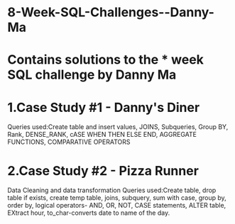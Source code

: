 # 8-Week-SQL-Challenges--Danny-Ma

# Contains solutions to the * week SQL challenge by Danny Ma

# 1.Case Study #1 - Danny's Diner
Queries used:Create table and insert values, JOINS, Subqueries, Group BY, Rank, DENSE_RANK, cASE WHEN THEN ELSE END, AGGREGATE FUNCTIONS, COMPARATIVE OPERATORS

# 2.Case Study #2 - Pizza Runner
Data Cleaning and data transformation
Queries used:Create table, drop table if exists, create temp table, joins, subquery, sum with case, group by, order by, logical operators- AND, OR, NOT, CASE statements, ALTER table, EXtract hour, to_char-converts date to name of the day.
